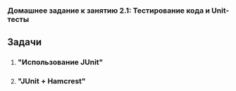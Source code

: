 ### Домашнее задание к занятию 2.1: Тестирование кода и Unit-тесты

## Задачи  
1. ### "Использование JUnit"
1. ### "JUnit + Hamcrest"